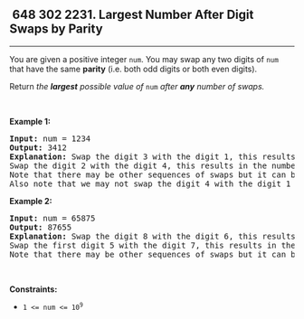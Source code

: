 <h2> 648 302
2231. Largest Number After Digit Swaps by Parity</h2><hr><div><p>You are given a positive integer <code>num</code>. You may swap any two digits of <code>num</code> that have the same <strong>parity</strong> (i.e. both odd digits or both even digits).</p>

<p>Return<em> the <strong>largest</strong> possible value of </em><code>num</code><em> after <strong>any</strong> number of swaps.</em></p>

<p>&nbsp;</p>
<p><strong class="example">Example 1:</strong></p>

<pre><strong>Input:</strong> num = 1234
<strong>Output:</strong> 3412
<strong>Explanation:</strong> Swap the digit 3 with the digit 1, this results in the number 3214.
Swap the digit 2 with the digit 4, this results in the number 3412.
Note that there may be other sequences of swaps but it can be shown that 3412 is the largest possible number.
Also note that we may not swap the digit 4 with the digit 1 since they are of different parities.
</pre>

<p><strong class="example">Example 2:</strong></p>

<pre><strong>Input:</strong> num = 65875
<strong>Output:</strong> 87655
<strong>Explanation:</strong> Swap the digit 8 with the digit 6, this results in the number 85675.
Swap the first digit 5 with the digit 7, this results in the number 87655.
Note that there may be other sequences of swaps but it can be shown that 87655 is the largest possible number.
</pre>

<p>&nbsp;</p>
<p><strong>Constraints:</strong></p>

<ul>
	<li><code>1 &lt;= num &lt;= 10<sup>9</sup></code></li>
</ul>
</div>